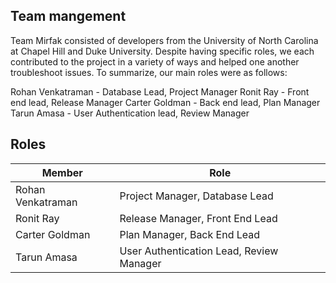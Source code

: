 ## Team mangement

Team Mirfak consisted of developers from the University of North Carolina at Chapel Hill and Duke University. Despite having specific roles, we each contributed to the project in a variety of ways and helped one another troubleshoot issues. To summarize, our main roles were as follows:

Rohan Venkatraman - Database Lead, Project Manager
Ronit Ray - Front end lead, Release Manager
Carter Goldman - Back end lead, Plan Manager
Tarun Amasa - User Authentication lead, Review Manager

## Roles

| Member            | Role           | 
| ----------------- | ------------------- | 
| Rohan Venkatraman     | Project Manager, Database Lead |
| Ronit Ray | Release Manager, Front End Lead | 
| Carter Goldman      | Plan Manager, Back End Lead | 
| Tarun Amasa   | User Authentication Lead, Review Manager | 
